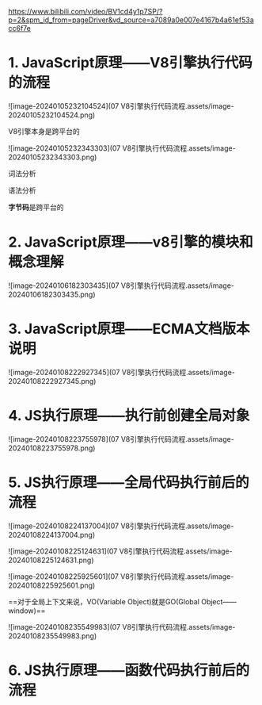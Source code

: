 https://www.bilibili.com/video/BV1cd4y1p7SP/?p=2&spm_id_from=pageDriver&vd_source=a7089a0e007e4167b4a61ef53acc6f7e

# 1. JavaScript原理——V8引擎执行代码的流程

![image-20240105232104524](07 V8引擎执行代码流程.assets/image-20240105232104524.png)

V8引擎本身是跨平台的

![image-20240105232343303](07 V8引擎执行代码流程.assets/image-20240105232343303.png)

词法分析

语法分析

**字节码**是跨平台的

# 2. JavaScript原理——v8引擎的模块和概念理解

![image-20240106182303435](07 V8引擎执行代码流程.assets/image-20240106182303435.png)

# 3. JavaScript原理——ECMA文档版本说明

![image-20240108222927345](07 V8引擎执行代码流程.assets/image-20240108222927345.png)

# 4. JS执行原理——执行前创建全局对象

![image-20240108223755978](07 V8引擎执行代码流程.assets/image-20240108223755978.png)

# 5. JS执行原理——全局代码执行前后的流程

![image-20240108224137004](07 V8引擎执行代码流程.assets/image-20240108224137004.png)

![image-20240108225124631](07 V8引擎执行代码流程.assets/image-20240108225124631.png)

![image-20240108225925601](07 V8引擎执行代码流程.assets/image-20240108225925601.png)

 ==对于全局上下文来说，VO(Variable Object)就是GO(Global Object——window)==

![image-20240108235549983](07 V8引擎执行代码流程.assets/image-20240108235549983.png)

# 6. JS执行原理——函数代码执行前后的流程































